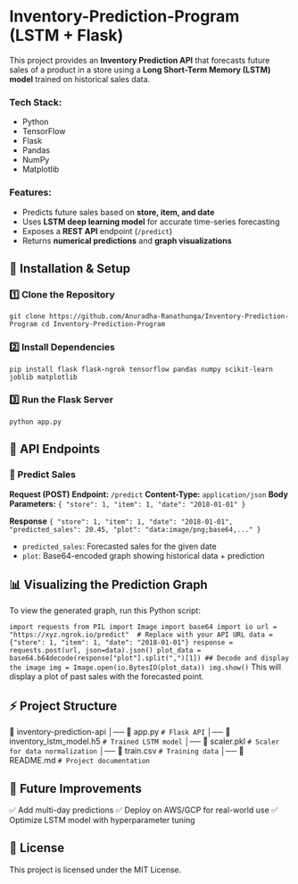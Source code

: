# Inventory-Prediction-Program (LSTM + Flask) 
This project provides an **Inventory Prediction API** that forecasts future sales of a product in a store using a **Long Short-Term Memory (LSTM) model** trained on historical sales data.  

### Tech Stack: 
- Python
- TensorFlow
- Flask
- Pandas
- NumPy
- Matplotlib
    
### Features:
- Predicts future sales based on **store, item, and date**  
- Uses **LSTM deep learning model** for accurate time-series forecasting  
- Exposes a **REST API** endpoint (`/predict`)  
- Returns **numerical predictions** and **graph visualizations**  

## 🚀 **Installation & Setup**  

### 1️⃣ **Clone the Repository**  
`git clone https://github.com/Anuradha-Ranathunga/Inventory-Prediction-Program
cd Inventory-Prediction-Program`

### 2️⃣ Install Dependencies
`pip install flask flask-ngrok tensorflow pandas numpy scikit-learn joblib matplotlib`

### 3️⃣ Run the Flask Server
`python app.py`

## 📡 API Endpoints

### 🔹 Predict Sales
**Request (POST)**
**Endpoint:** `/predict`
**Content-Type:** `application/json`
**Body Parameters:**
`{
    "store": 1,
    "item": 1,
    "date": "2018-01-01"
}`

**Response**
`{
    "store": 1,
    "item": 1,
    "date": "2018-01-01",
    "predicted_sales": 20.45,
    "plot": "data:image/png;base64,..."
}`

- `predicted_sales`: Forecasted sales for the given date
- `plot`: Base64-encoded graph showing historical data + prediction

## 📊 Visualizing the Prediction Graph
To view the generated graph, run this Python script:

`import requests
from PIL import Image
import base64
import io
url = "https://xyz.ngrok.io/predict"  # Replace with your API URL
data = {"store": 1, "item": 1, "date": "2018-01-01"}
response = requests.post(url, json=data).json()
plot_data = base64.b64decode(response["plot"].split(",")[1]) ## Decode and display the image
img = Image.open(io.BytesIO(plot_data))
img.show()`
This will display a plot of past sales with the forecasted point.

## ⚡ Project Structure

📂 inventory-prediction-api
│── 📄 app.py               `# Flask API`
│── 📄 inventory_lstm_model.h5  `# Trained LSTM model`
│── 📄 scaler.pkl           `# Scaler for data normalization`
│── 📄 train.csv            `# Training data`
│── 📄 README.md            `# Project documentation`


## 🤖 Future Improvements
✅ Add multi-day predictions
✅ Deploy on AWS/GCP for real-world use
✅ Optimize LSTM model with hyperparameter tuning

## 📜 License
This project is licensed under the MIT License.













